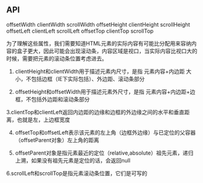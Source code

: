 ## API
offsetWidth
clientWidth
scrollWidth
offsetHeight
clientHeight
scrollHeight
offsetLeft
clientLeft
scrollLeft
offsetTop
clientTop
scrollTop  

为了理解这些属性，我们需要知道HTML元素的实际内容有可能比分配用来容纳内容的盒子更大，因此可能会出现滚动条，内容区域是视口，当实际内容比视口大的时候，需要把元素的滚动条位置考虑进去。  

1. clientHeight和clientWidth用于描述元素内尺寸，是指 元素内容+内边距 大小，不包括边框（IE下实际包括）、外边距、滚动条部分  

2. offsetHeight和offsetWidth用于描述元素外尺寸，是指 元素内容+内边距+边框，不包括外边距和滚动条部分  

3.clientTop和clientLeft返回内边距的边缘和边框的外边缘之间的水平和垂直距离，也就是左，上边框宽度  

4. offsetTop和offsetLeft表示该元素的左上角（边框外边缘）与已定位的父容器（offsetParent对象）左上角的距离  

5. offsetParent对象是指元素最近的定位（relative,absolute）祖先元素，递归上溯，如果没有祖先元素是定位的话，会返回null  

6.scrollLeft和scrollTop是指元素滚动条位置，它们是可写的
